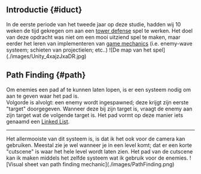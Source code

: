 ## Introductie {#iduct}
<span style="text-align: justify;">
    In de eerste periode van het tweede jaar op deze studie, hadden wij
    10 weken de tijd gekregen om aan een 
    <a href="https://en.wikipedia.org/wiki/Tower_defense" target="_blank">tower defense</a>
    spel te werken.
    Het doel van deze opdracht was niet om een mooi uitziend spel te maken,
    maar eerder het leren van implementeren van 
    <a href="https://en.wikipedia.org/wiki/Game_mechanics" target="_blank">game mechanics</a>
    (i.e. enemy-wave systeem; schieten van projectielen; etc..)  
</span>
![De map van het spel](./images/Unity_4xajzJxaDR.jpg)

## Path Finding {#path}
Om enemies een pad af te kunnen laten lopen, is er een systeem nodig
om aan te geven waar het pad is. <br/>
Volgorde is alvolgt: een enemy wordt ingespawned; deze krijgt zijn eerste "target"
doorgegeven. Wanneer deze bij zijn target is, vraagt de enemy aan zijn target wat
de volgende target is. Het pad vormt op deze manier iets genaamd een
<a href="https://en.wikipedia.org/wiki/Linked_list" target="_blank">Linked List</a>.
<hr />
Het allermooiste van dit systeem is, is dat ik het ook voor de camera kan gebruiken.
Meestal zie je wel wanneer je in een level komt; dat er een korte "cutscene" is waar
het hele level wordt laten zien.
Het pad van de cutscene kan ik maken middels het zelfde systeem wat ik gebruik voor
de enemies.
![Visual sheet van path finding mechanic](./images/PathFinding.png)